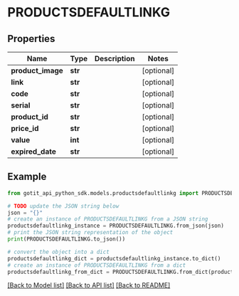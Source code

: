 # PRODUCTSDEFAULTLINKG


## Properties

Name | Type | Description | Notes
------------ | ------------- | ------------- | -------------
**product_image** | **str** |  | [optional] 
**link** | **str** |  | [optional] 
**code** | **str** |  | [optional] 
**serial** | **str** |  | [optional] 
**product_id** | **str** |  | [optional] 
**price_id** | **str** |  | [optional] 
**value** | **int** |  | [optional] 
**expired_date** | **str** |  | [optional] 

## Example

```python
from gotit_api_python_sdk.models.productsdefaultlinkg import PRODUCTSDEFAULTLINKG

# TODO update the JSON string below
json = "{}"
# create an instance of PRODUCTSDEFAULTLINKG from a JSON string
productsdefaultlinkg_instance = PRODUCTSDEFAULTLINKG.from_json(json)
# print the JSON string representation of the object
print(PRODUCTSDEFAULTLINKG.to_json())

# convert the object into a dict
productsdefaultlinkg_dict = productsdefaultlinkg_instance.to_dict()
# create an instance of PRODUCTSDEFAULTLINKG from a dict
productsdefaultlinkg_from_dict = PRODUCTSDEFAULTLINKG.from_dict(productsdefaultlinkg_dict)
```
[[Back to Model list]](../README.md#documentation-for-models) [[Back to API list]](../README.md#documentation-for-api-endpoints) [[Back to README]](../README.md)


